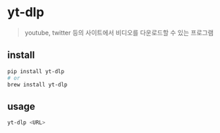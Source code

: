 # yt-dlp

> youtube, twitter 등의 사이트에서 비디오를 다운로드할 수 있는 프로그램

## install

```sh
pip install yt-dlp
# or
brew install yt-dlp
```

## usage

```sh
yt-dlp <URL>
```
